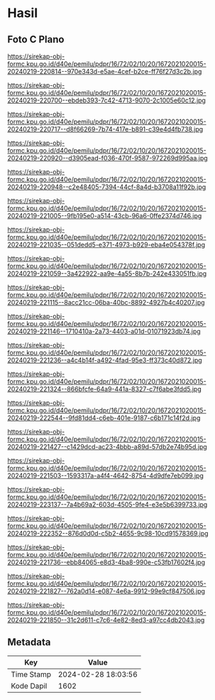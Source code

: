 # Hasil

## Foto C Plano

https://sirekap-obj-formc.kpu.go.id/d40e/pemilu/pdpr/16/72/02/10/20/1672021020015-20240219-220814--970e343d-e5ae-4cef-b2ce-ff76f27d3c2b.jpg

https://sirekap-obj-formc.kpu.go.id/d40e/pemilu/pdpr/16/72/02/10/20/1672021020015-20240219-220700--ebdeb393-7c42-4713-9070-2c1005e60c12.jpg

https://sirekap-obj-formc.kpu.go.id/d40e/pemilu/pdpr/16/72/02/10/20/1672021020015-20240219-220717--d8f66269-7b74-417e-b891-c39e4d4fb738.jpg

https://sirekap-obj-formc.kpu.go.id/d40e/pemilu/pdpr/16/72/02/10/20/1672021020015-20240219-220920--d3905ead-f036-470f-9587-972269d995aa.jpg

https://sirekap-obj-formc.kpu.go.id/d40e/pemilu/pdpr/16/72/02/10/20/1672021020015-20240219-220948--c2e48405-7394-44cf-8a4d-b3708a11f92b.jpg

https://sirekap-obj-formc.kpu.go.id/d40e/pemilu/pdpr/16/72/02/10/20/1672021020015-20240219-221005--9fb195e0-a514-43cb-96a6-0ffe2374d746.jpg

https://sirekap-obj-formc.kpu.go.id/d40e/pemilu/pdpr/16/72/02/10/20/1672021020015-20240219-221035--051dedd5-e371-4973-b929-eba4e054378f.jpg

https://sirekap-obj-formc.kpu.go.id/d40e/pemilu/pdpr/16/72/02/10/20/1672021020015-20240219-221059--3a422922-aa9e-4a55-8b7b-242e433051fb.jpg

https://sirekap-obj-formc.kpu.go.id/d40e/pemilu/pdpr/16/72/02/10/20/1672021020015-20240219-221115--8acc21cc-06ba-40bc-8892-4927b4c40207.jpg

https://sirekap-obj-formc.kpu.go.id/d40e/pemilu/pdpr/16/72/02/10/20/1672021020015-20240219-221146--1710410a-2a73-4403-a01d-01071923db74.jpg

https://sirekap-obj-formc.kpu.go.id/d40e/pemilu/pdpr/16/72/02/10/20/1672021020015-20240219-221236--a4c4b14f-a492-4fad-95e3-ff373c40d872.jpg

https://sirekap-obj-formc.kpu.go.id/d40e/pemilu/pdpr/16/72/02/10/20/1672021020015-20240219-221324--866bfcfe-64a9-441a-8327-c7f6abe3fdd5.jpg

https://sirekap-obj-formc.kpu.go.id/d40e/pemilu/pdpr/16/72/02/10/20/1672021020015-20240219-222544--9fd81dd4-c6eb-401e-9187-c6b171c14f2d.jpg

https://sirekap-obj-formc.kpu.go.id/d40e/pemilu/pdpr/16/72/02/10/20/1672021020015-20240219-221427--c1429dcd-ac23-4bbb-a89d-57db2e74b95d.jpg

https://sirekap-obj-formc.kpu.go.id/d40e/pemilu/pdpr/16/72/02/10/20/1672021020015-20240219-221503--1593317a-a4f4-4642-8754-4d9dfe7eb099.jpg

https://sirekap-obj-formc.kpu.go.id/d40e/pemilu/pdpr/16/72/02/10/20/1672021020015-20240219-223137--7a4b69a2-603d-4505-9fe4-e3e5b6399733.jpg

https://sirekap-obj-formc.kpu.go.id/d40e/pemilu/pdpr/16/72/02/10/20/1672021020015-20240219-222352--876d0d0d-c5b2-4655-9c98-10cd91578369.jpg

https://sirekap-obj-formc.kpu.go.id/d40e/pemilu/pdpr/16/72/02/10/20/1672021020015-20240219-221736--ebb84065-e8d3-4ba8-990e-c53fb17602f4.jpg

https://sirekap-obj-formc.kpu.go.id/d40e/pemilu/pdpr/16/72/02/10/20/1672021020015-20240219-221827--762a0d14-e087-4e6a-9912-99e9cf847506.jpg

https://sirekap-obj-formc.kpu.go.id/d40e/pemilu/pdpr/16/72/02/10/20/1672021020015-20240219-221850--31c2d611-c7c6-4e82-8ed3-a97cc4db2043.jpg


## Metadata

| Key        | Value               |
| ---------- | ------------------- |
| Time Stamp | 2024-02-28 18:03:56 |
| Kode Dapil | 1602                |



